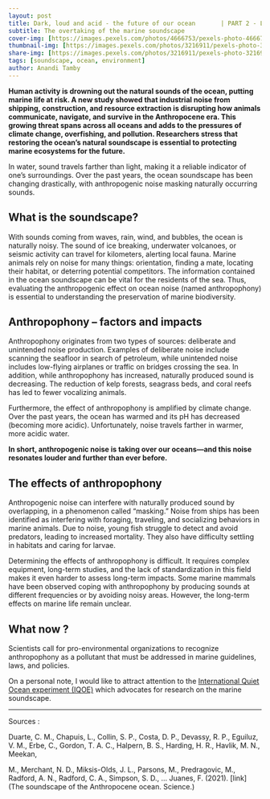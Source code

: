 ```yaml
---
layout: post
title: Dark, loud and acid - the future of our ocean       | PART 2 - Loud
subtitle: The overtaking of the marine soundscape
cover-img: [https://images.pexels.com/photos/4666753/pexels-photo-4666753.jpeg]
thumbnail-img: [https://images.pexels.com/photos/3216911/pexels-photo-3216911.jpeg]
share-img: [https://images.pexels.com/photos/3216911/pexels-photo-3216911.jpeg]
tags: [soundscape, ocean, environment]
author: Anandi Tamby
---
```

**Human activity is drowning out the natural sounds of the ocean, putting marine life at risk. A new study showed that industrial noise from shipping, construction, and resource extraction is disrupting how animals communicate, navigate, and survive in the Anthropocene era. This growing threat spans across all oceans and adds to the pressures of climate change, overfishing, and pollution. Researchers stress that restoring the ocean’s natural soundscape is essential to protecting marine ecosystems for the future.**

In water, sound travels farther than light, making it a reliable indicator of one’s surroundings. Over the past years, the ocean soundscape has been changing drastically, with anthropogenic noise masking naturally occurring sounds.

## What is the soundscape?

With sounds coming from waves, rain, wind, and bubbles, the ocean is naturally noisy. The sound of ice breaking, underwater volcanoes, or seismic activity can travel for kilometers, alerting local fauna. Marine animals rely on noise for many things: orientation, finding a mate, locating their habitat, or deterring potential competitors. The information contained in the ocean soundscape can be vital for the residents of the sea. Thus, evaluating the anthropogenic effect on ocean noise (named anthropophony) is essential to understanding the preservation of marine biodiversity.

## Anthropophony – factors and impacts

Anthropophony originates from two types of sources: deliberate and unintended noise production. Examples of deliberate noise include scanning the seafloor in search of petroleum, while unintended noise includes low-flying airplanes or traffic on bridges crossing the sea.
In addition, while anthropophony has increased, naturally produced sound is decreasing. The reduction of kelp forests, seagrass beds, and coral reefs has led to fewer vocalizing animals.

Furthermore, the effect of anthropophony is amplified by climate change. Over the past years, the ocean has warmed and its pH has decreased (becoming more acidic). Unfortunately, noise travels farther in warmer, more acidic water.

**In short, anthropogenic noise is taking over our oceans—and this noise resonates louder and further than ever before.**

## The effects of anthropophony

Anthropogenic noise can interfere with naturally produced sound by overlapping, in a phenomenon called “masking.” Noise from ships has been identified as interfering with foraging, traveling, and socializing behaviors in marine animals. Due to noise, young fish struggle to detect and avoid predators, leading to increased mortality. They also have difficulty settling in habitats and caring for larvae.

Determining the effects of anthropophony is difficult. It requires complex equipment, long-term studies, and the lack of standardization in this field makes it even harder to assess long-term impacts. Some marine mammals have been observed coping with anthropophony by producing sounds at different frequencies or by avoiding noisy areas. However, the long-term effects on marine life remain unclear.

## What now ?
Scientists call for pro-environmental organizations to recognize anthropophony as a pollutant that must be addressed in marine guidelines, laws, and policies.

On a personal note, I would like to attract attention to the [International Quiet Ocean experiment (IQOE)](https://iqoe.org/links/websites) which advocates for research on the marine soundscape.
________________________
Sources :

Duarte, C. M., Chapuis, L., Collin, S. P., Costa, D. P., Devassy, R. P., Eguiluz, V. M., Erbe, C., Gordon, T. A. C., Halpern, B. S., Harding, H. R., Havlik, M. N., Meekan, 

M., Merchant, N. D., Miksis-Olds, J. L., Parsons, M., Predragovic, M., Radford, A. N., Radford, C. A., Simpson, S. D., … Juanes, F. (2021). [link](The soundscape of the Anthropocene ocean. Science.)
 

